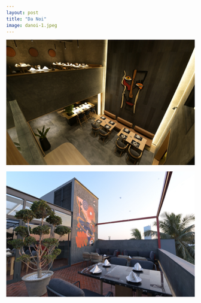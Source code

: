 ```yaml
---
layout: post
title: "Da Noi"
image: danoi-1.jpeg
---
```


![](.\assets\img\danoi-1.jpeg)

![](.\assets\img\danoi-2.jpeg)
